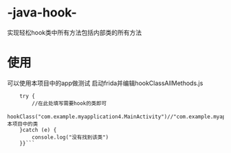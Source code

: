 # -java-hook-
实现轻松hook类中所有方法包括内部类的所有方法
# 使用
可以使用本项目中的app做测试
启动frida并编辑hookClassAllMethods.js
```function main(){
    try {
        //在此处填写需要hook的类即可
        hookClass("com.example.myapplication4.MainActivity")//"com.example.myapplication4.MainActivity"为本项目中的类
    }catch (e) {
        console.log("没有找到该类")
    }}```

